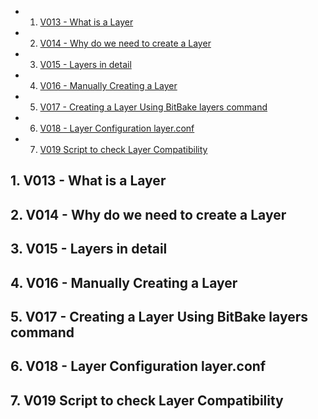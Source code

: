 <!-- vscode-markdown-toc -->
* 1. [V013 - What is a Layer](#V013-WhatisaLayer)
* 2. [V014 - Why do we need to create a Layer](#V014-WhydoweneedtocreateaLayer)
* 3. [V015 - Layers in detail](#V015-Layersindetail)
* 4. [V016 - Manually Creating a Layer](#V016-ManuallyCreatingaLayer)
* 5. [V017 - Creating a Layer Using BitBake layers command](#V017-CreatingaLayerUsingBitBakelayerscommand)
* 6. [V018 - Layer Configuration layer.conf](#V018-LayerConfigurationlayer.conf)
* 7. [V019 Script to check Layer Compatibility](#V019ScripttocheckLayerCompatibility)

<!-- vscode-markdown-toc-config
	numbering=true
	autoSave=true
	/vscode-markdown-toc-config -->
<!-- /vscode-markdown-toc -->



##  1. <a name='V013-WhatisaLayer'></a>V013 - What is a Layer

##  2. <a name='V014-WhydoweneedtocreateaLayer'></a>V014 - Why do we need to create a Layer

##  3. <a name='V015-Layersindetail'></a>V015 - Layers in detail

##  4. <a name='V016-ManuallyCreatingaLayer'></a>V016 - Manually Creating a Layer

##  5. <a name='V017-CreatingaLayerUsingBitBakelayerscommand'></a>V017 - Creating a Layer Using BitBake layers command

##  6. <a name='V018-LayerConfigurationlayer.conf'></a>V018 - Layer Configuration layer.conf

##  7. <a name='V019ScripttocheckLayerCompatibility'></a>V019 Script to check Layer Compatibility

